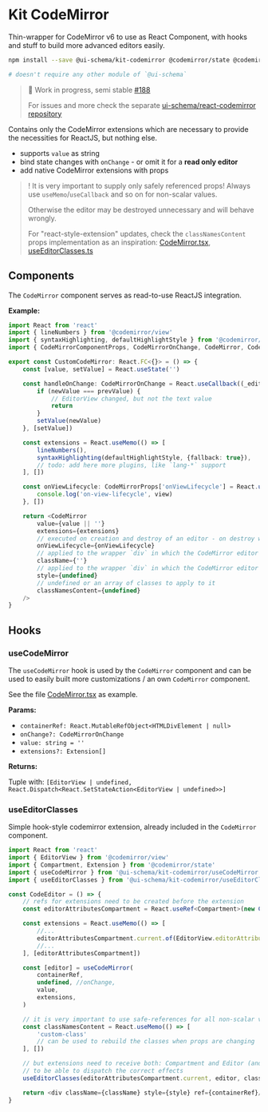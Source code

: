 # Kit CodeMirror

Thin-wrapper for CodeMirror v6 to use as React Component, with hooks and stuff to build more advanced editors easily.

```bash
npm install --save @ui-schema/kit-codemirror @codemirror/state @codemirror/view

# doesn't require any other module of `@ui-schema`
```

>
> 🚧 Work in progress, semi stable [#188](https://github.com/ui-schema/ui-schema/issues/188)
>
> For issues and more check the separate [ui-schema/react-codemirror repository](https://github.com/ui-schema/react-codemirror)

Contains only the CodeMirror extensions which are necessary to provide the necessities for ReactJS, but nothing else.

- supports `value` as string
- bind state changes with `onChange` - or omit it for a **read only editor**
- add native CodeMirror extensions with props

>
> ! It is very important to supply only safely referenced props! Always use `useMemo`/`useCallback` and so on for non-scalar values.
>
> Otherwise the editor may be destroyed unnecessary and will behave wrongly.
>
> For "react-style-extension" updates, check the `classNamesContent` props implementation as an inspiration: [CodeMirror.tsx](https://github.com/ui-schema/react-codemirror/blob/main/packages/kit-codemirror/src/CodeMirror/CodeMirror.tsx), [useEditorClasses.ts](https://github.com/ui-schema/react-codemirror/blob/main/packages/kit-codemirror/src/useEditorClasses/useEditorClasses.ts)

## Components

The `CodeMirror` component serves as read-to-use ReactJS integration.

**Example:**

```typescript jsx
import React from 'react'
import { lineNumbers } from '@codemirror/view'
import { syntaxHighlighting, defaultHighlightStyle } from '@codemirror/language'
import { CodeMirrorComponentProps, CodeMirrorOnChange, CodeMirror, CodeMirrorProps } from '@ui-schema/kit-codemirror/CodeMirror'

export const CustomCodeMirror: React.FC<{}> = () => {
    const [value, setValue] = React.useState('')

    const handleOnChange: CodeMirrorOnChange = React.useCallback((_editor, newValue, prevValue) => {
        if (newValue === prevValue) {
            // EditorView changed, but not the text value
            return
        }
        setValue(newValue)
    }, [setValue])

    const extensions = React.useMemo(() => [
        lineNumbers(),
        syntaxHighlighting(defaultHighlightStyle, {fallback: true}),
        // todo: add here more plugins, like `lang-*` support
    ], [])

    const onViewLifecycle: CodeMirrorProps['onViewLifecycle'] = React.useCallback((view) => {
        console.log('on-view-lifecycle', view)
    }, [])

    return <CodeMirror
        value={value || ''}
        extensions={extensions}
        // executed on creation and destroy of an editor - on destroy will be called with `undefined`
        onViewLifecycle={onViewLifecycle}
        // applied to the wrapper `div` in which the CodeMirror editor is mounted
        className={''}
        // applied to the wrapper `div` in which the CodeMirror editor is mounted
        style={undefined}
        // undefined or an array of classes to apply to it
        classNamesContent={undefined}
    />
}
```

## Hooks

### useCodeMirror

The `useCodeMirror` hook is used by the `CodeMirror` component and can be used to easily built more customizations / an own `CodeMirror` component.

See the file [CodeMirror.tsx](https://github.com/ui-schema/react-codemirror/blob/main/packages/kit-codemirror/src/CodeMirror/CodeMirror.tsx) as example.

**Params:**

- `containerRef: React.MutableRefObject<HTMLDivElement | null>`
- `onChange?: CodeMirrorOnChange`
- `value: string = ''`
- `extensions?: Extension[]`

**Returns:**

Tuple with:  `[EditorView | undefined, React.Dispatch<React.SetStateAction<EditorView | undefined>>]`

### useEditorClasses

Simple hook-style codemirror extension, already included in the `CodeMirror` component.

```typescript jsx
import React from 'react'
import { EditorView } from '@codemirror/view'
import { Compartment, Extension } from '@codemirror/state'
import { useCodeMirror } from '@ui-schema/kit-codemirror/useCodeMirror'
import { useEditorClasses } from '@ui-schema/kit-codemirror/useEditorClasses'

const CodeEditor = () => {
    // refs for extensions need to be created before the extension
    const editorAttributesCompartment = React.useRef<Compartment>(new Compartment())

    const extensions = React.useMemo(() => [
        //...
        editorAttributesCompartment.current.of(EditorView.editorAttributes.of({})),
        //...
    ], [editorAttributesCompartment])

    const [editor] = useCodeMirror(
        containerRef,
        undefined, //onChange,
        value,
        extensions,
    )

    // it is very important to use safe-references for all non-scalar values
    const classNamesContent = React.useMemo(() => [
        'custom-class'
        // can be used to rebuild the classes when props are changing
    ], [])

    // but extensions need to receive both: Compartment and Editor (and optionally their values)
    // to be able to dispatch the correct effects
    useEditorClasses(editorAttributesCompartment.current, editor, classNamesContent)

    return <div className={className} style={style} ref={containerRef}/>
}
```

